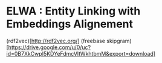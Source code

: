# ELWA : Entity Linking with Embeddings Alignement
(rdf2vec)[http://rdf2vec.org/]
(freebase skipgram)[https://drive.google.com/u/0/uc?id=0B7XkCwpI5KDYeFdmcVltWkhtbmM&export=download]
